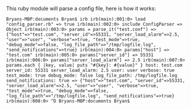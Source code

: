 This ruby module will parse a config file, here is how it works:

``Bryans-MBP:documents Bryan$ irb
irb(main):001:0> load "config_parser.rb"
=> true
irb(main):002:0> include ConfigParser
=> Object
irb(main):003:0> params = parse_it("test.conf")
=> {"host"=>"test.com", "server_id"=>55331, "server_load_alarm"=>2.5, "user"=>"user", "verbose"=>true, "test_mode"=>true, "debug_mode"=>false, "log_file_path"=>"/tmp/logfile.log", "send_notifications"=>true}
irb(main):004:0> params["host"]
=> "test.com"
irb(main):005:0> params["server_id"]
=> 55331
irb(main):006:0> params["server_load_alarm"]
=> 2.5
irb(main):007:0> params.each { |key, value| puts "#{key}: #{value}" }
host: test.com
server_id: 55331
server_load_alarm: 2.5
user: user
verbose: true
test_mode: true
debug_mode: false
log_file_path: /tmp/logfile.log
send_notifications: true
=> {"host"=>"test.com", "server_id"=>55331, "server_load_alarm"=>2.5, "user"=>"user", "verbose"=>true, "test_mode"=>true, "debug_mode"=>false, "log_file_path"=>"/tmp/logfile.log", "send_notifications"=>true}
irb(main):008:0> ^D
Bryans-MBP:documents Bryan$
``

